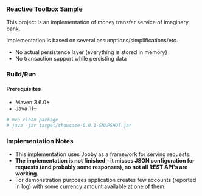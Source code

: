 ### Reactive Toolbox Sample

This project is an implementation of money transfer service of imaginary bank.

Implementation is based on several assumptions/simplifications/etc.

 - No actual persistence layer (everything is stored in memory)
 - No transaction support while persisting data
 
### Build/Run

#### Prerequisites
 - Maven 3.6.0+
 - Java 11+

```bash
# mvn clean package
# java -jar target/showcase-0.0.1-SNAPSHOT.jar
```

### Implementation Notes

 - This implementation uses Jooby as a framework for serving requests.
 - __The implementation is not finished - it misses JSON configuration for
 requests (and probably some responses), so not all REST API's are working.__
 - For demonstration purposes application creates few accounts (reported in log)
 with some currency amount available at one of them.
